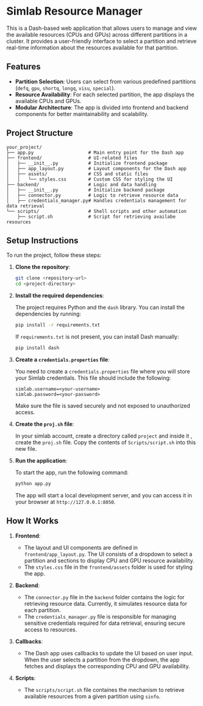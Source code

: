 
# Simlab Resource Manager

This is a Dash-based web application that allows users to manage and view the available resources (CPUs and GPUs) across different partitions in a cluster. It provides a user-friendly interface to select a partition and retrieve real-time information about the resources available for that partition.

## Features

- **Partition Selection**: Users can select from various predefined partitions (`defq`, `gpu`, `shortq`, `longq`, `visu`, `special`).
- **Resource Availability**: For each selected partition, the app displays the available CPUs and GPUs.
- **Modular Architecture**: The app is divided into frontend and backend components for better maintainability and scalability.

## Project Structure

```
your_project/
├── app.py                    # Main entry point for the Dash app
├── frontend/                 # UI-related files
│   ├── __init__.py           # Initialize frontend package
│   ├── app_layout.py         # Layout components for the Dash app
│   ├── assets/               # CSS and static files
│   │   └── styles.css        # Custom CSS for styling the UI
├── backend/                  # Logic and data handling
│   ├── __init__.py           # Initialize backend package
│   ├── connector.py          # Logic to retrieve resource data
│   ├── credentials_manager.py# Handles credentials management for data retrieval
└── scripts/                  # Shell scripts and other automation
    ├── script.sh             # Script for retrieving availabe resources
```




## Setup Instructions

To run the project, follow these steps:

1. **Clone the repository**:

   ```bash
   git clone <repository-url>
   cd <project-directory>
   ```

2. **Install the required dependencies**:

   The project requires Python and the `dash` library. You can install the dependencies by running:

   ```bash
   pip install -r requirements.txt
   ```

   If `requirements.txt` is not present, you can install Dash manually:

   ```bash
   pip install dash
   ```

3. **Create a `credentials.properties` file**:

   You need to create a `credentials.properties` file where you will store your Simlab credentials. This file should include the following:

   ```
   simlab.username=<your-username>
   simlab.password=<your-password>
   ```

   Make sure the file is saved securely and not exposed to unauthorized access.

4. **Create the `proj.sh` file**:

   In your simlab account, create a directory called `project` and inside it , create the `proj.sh` file. Copy the contents of `Scripts/script.sh` into this new file. 

5. **Run the application**:

   To start the app, run the following command:

   ```bash
   python app.py
   ```

   The app will start a local development server, and you can access it in your browser at `http://127.0.0.1:8050`.

## How It Works

1. **Frontend**: 
   - The layout and UI components are defined in `frontend/app_layout.py`. The UI consists of a dropdown to select a partition and sections to display CPU and GPU resource availability.
   - The `styles.css` file in the `frontend/assets` folder is used for styling the app.

2. **Backend**: 
   - The `connector.py` file in the `backend` folder contains the logic for retrieving resource data. Currently, it simulates resource data for each partition.
   - The `credentials_manager.py` file is responsible for managing sensitive credentials required for data retrieval, ensuring secure access to resources.

3. **Callbacks**: 
   - The Dash app uses callbacks to update the UI based on user input. When the user selects a partition from the dropdown, the app fetches and displays the corresponding CPU and GPU availability.

4. **Scripts**:
   - The `scripts/script.sh` file  containes the mechanism to retrieve available resources from a given partition using `sinfo`.






